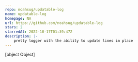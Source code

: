 ```yaml
---
repo: noahsug/updatable-log
name: updatable-log
homepage: NA
url: https://github.com/noahsug/updatable-log
stars: 2
starredAt: 2022-10-17T01:39:47Z
description: |-
    pretty logger with the ability to update lines in place
---
```


[object Object]
